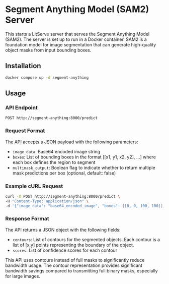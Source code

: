 # Segment Anything Model (SAM2) Server

This starts a LitServe server that serves the Segment Anything Model (SAM2). The server is set up to run in a Docker container. SAM2 is a foundation model for image segmentation that can generate high-quality object masks from input bounding boxes.

## Installation
```bash
docker compose up -d segment-anything
```

## Usage

### API Endpoint

```
POST http://segment-anything:8000/predict
```

### Request Format

The API accepts a JSON payload with the following parameters:

- `image_data`: Base64 encoded image string
- `boxes`: List of bounding boxes in the format [[x1, y1, x2, y2], ...] where each box defines the region to segment
- `multimask_output`: Boolean flag to indicate whether to return multiple mask predictions per box (optional, default: false)

### Example cURL Request

```bash
curl -X POST http://segment-anything:8000/predict \
-H "Content-Type: application/json" \
-d '{"image_data": "base64_encoded_image", "boxes": [[0, 0, 100, 100]], "multimask_output": false}'
```

### Response Format

The API returns a JSON object with the following fields:

- `contours`: List of contours for the segmented objects. Each contour is a list of [x,y] points representing the boundary of the object.
- `scores`: List of confidence scores for each contour

This API uses contours instead of full masks to significantly reduce bandwidth usage. The contour representation provides significant bandwidth savings compared to transmitting full binary masks, especially for large images.
